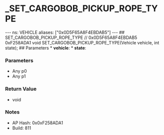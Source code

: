 # _SET_CARGOBOB_PICKUP_ROPE_TYPE

--- ns: VEHICLE aliases: ["0x0D5F65A8F4EBDAB5"] --- ## SET_CARGOBOB_PICKUP_ROPE_TYPE  // 0x0D5F65A8F4EBDAB5 0xF258ADA1 void SET_CARGOBOB_PICKUP_ROPE_TYPE(Vehicle vehicle, int state);  ## Parameters * **vehicle**: * **state**:

### Parameters
* Any p0
* Any p1

### Return Value
* void

### Notes
* AP Hash: 0x0xF258ADA1
* Build: 811

